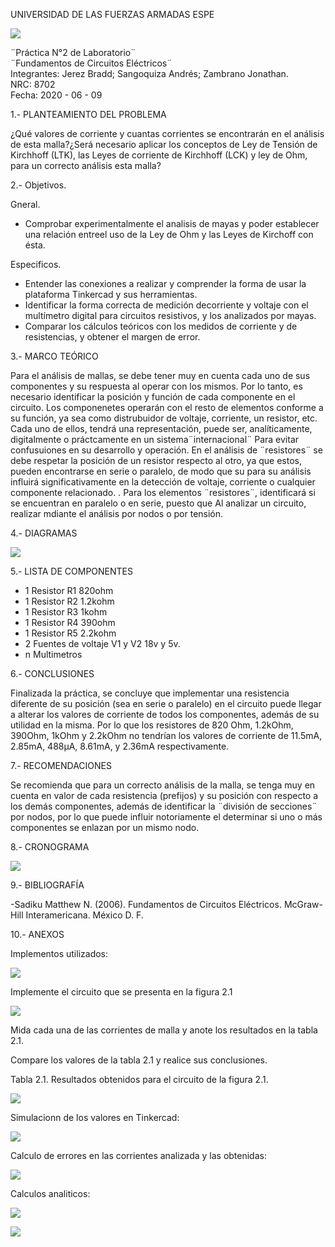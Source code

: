 UNIVERSIDAD DE LAS FUERZAS ARMADAS ESPE

![](https://github.com/BraddJCJ/Informe2_JEREZ_SANGOQUIZA_ZAMBRANO/blob/master/img/Logo_ESPE.png)

¨Práctica N°2 de Laboratorio¨  
¨Fundamentos de Circuitos Eléctricos¨  
Integrantes: Jerez Bradd; Sangoquiza Andrés; Zambrano Jonathan.  
NRC: 8702   
Fecha: 2020 - 06 - 09  

1.- PLANTEAMIENTO DEL PROBLEMA

¿Qué valores de corriente y cuantas corrientes se encontrarán en el análisis de esta malla?¿Será necesario aplicar los conceptos de Ley de Tensión de Kirchhoff (LTK), las Leyes de corriente de Kirchhoff (LCK) y ley de Ohm, para un correcto análisis esta malla?

2.- Objetivos.

Gneral. 

* Comprobar experimentalmente el analisis de mayas y poder establecer una relación entreel uso de la Ley de Ohm y las Leyes de Kirchoff   con ésta.

Especificos. 

* Entender las conexiones a realizar y comprender la forma de usar la plataforma Tinkercad y sus herramientas. 
* Identificar la forma correcta de medición decorriente y voltaje con el multímetro digital para circuitos resistivos, y los analizados por mayas.
* Comparar los cálculos teóricos con los medidos de corriente y de resistencias, y obtener el margen de error.

3.- MARCO TEÓRICO

Para el análisis de mallas, se debe tener muy en cuenta cada uno de sus componentes y su respuesta al operar con los mismos. Por lo tanto, es necesario identificar la posición y función de cada componente en el circuito. Los componenetes operarán con el resto de elementos conforme a su función, ya sea como distrubuidor de voltaje, corriente, un resistor, etc. Cada uno de ellos, tendrá una representación, puede ser, analíticamente, digitalmente o práctcamente en un sistema¨internacional¨ Para evitar confusuiones en su desarrollo y operación. En el análisis de ¨resistores¨ se debe respetar la posición de un resistor respecto al otro, ya que estos, pueden encontrarse en serie o paralelo, de modo que su para su análisis influirá significativamente en la detección de voltaje, corriente o cualquier componente relacionado.  . Para los elementos ¨resistores¨, identificará si se encuentran en paralelo o en serie, puesto que  Al analizar un circuito, realizar mdiante el análisis por nodos o por tensión.


4.- DIAGRAMAS 

![](https://github.com/BraddJCJ/Informe2_JEREZ_SANGOQUIZA_ZAMBRANO/blob/master/img/Diagrama.png)

5.- LISTA DE COMPONENTES 

* 1 Resistor  R1  820ohm
* 1 Resistor  R2  1.2kohm 
* 1 Resistor  R3  1kohm
* 1 Resistor  R4  390ohm 
* 1 Resistor  R5 2.2kohm
* 2 Fuentes de voltaje  V1 y V2 18v y 5v.
* n Multimetros

6.- CONCLUSIONES

Finalizada la práctica, se concluye que implementar una resistencia diferente de su posición (sea en serie o paralelo) en el circuito puede llegar a alterar los valores de corriente de todos los componentes, además de su utilidad en la misma. Por lo que los resistores de 820 Ohm, 1.2kOhm, 390Ohm, 1kOhm y 2.2kOhm no tendrían los valores de corriente de 11.5mA, 2.85mA, 488μA, 8.61mA, y 2.36mA respectivamente.

7.- RECOMENDACIONES

Se recomienda que para un correcto análisis de la malla, se tenga muy en cuenta en valor de cada resistencia (prefijos) y su posición con respecto a los demás componentes, además de identificar la  ¨división de secciones¨ por nodos, por lo que puede influir notoriamente el determinar si uno o más componentes se enlazan por un mismo nodo. 

8.- CRONOGRAMA

![](https://github.com/BraddJCJ/Informe2_JEREZ_SANGOQUIZA_ZAMBRANO/blob/master/img/cronograma%202.0.jpg)

9.- BIBLIOGRAFÍA

-Sadiku Matthew N. (2006). Fundamentos de Circuitos Eléctricos. McGraw-Hill Interamericana. México D. F. 

10.- ANEXOS

Implementos utilizados:

![](https://github.com/BraddJCJ/Informe2_JEREZ_SANGOQUIZA_ZAMBRANO/blob/master/img/cronograma.jpg)

 Implemente el circuito que se presenta en la figura 2.1
 
 ![](https://github.com/BraddJCJ/Informe2_JEREZ_SANGOQUIZA_ZAMBRANO/blob/master/img/circuito.png)
 
  Mida cada una de las corrientes de malla y anote los resultados en la tabla 2.1.
  
   Compare los valores de la tabla 2.1 y realice sus conclusiones.
   
   Tabla 2.1. Resultados obtenidos para el circuito de la figura 2.1.
   
![](https://github.com/BraddJCJ/Informe2_JEREZ_SANGOQUIZA_ZAMBRANO/blob/master/img/Tabla.jpg)

Simulacionn de los valores en Tinkercad:

![](https://github.com/BraddJCJ/Informe2_JEREZ_SANGOQUIZA_ZAMBRANO/blob/master/img/simulacion.jpg)

Calculo de errores en las corrientes analizada y  las obtenidas:

![](https://github.com/BraddJCJ/Informe2_JEREZ_SANGOQUIZA_ZAMBRANO/blob/master/img/errores.jpg)

Calculos analiticos:

![](https://github.com/BraddJCJ/Informe2_JEREZ_SANGOQUIZA_ZAMBRANO/blob/master/img/img172_page-0001.jpg)

![](https://github.com/BraddJCJ/Informe2_JEREZ_SANGOQUIZA_ZAMBRANO/blob/master/img/img173_page-0001.jpg)



